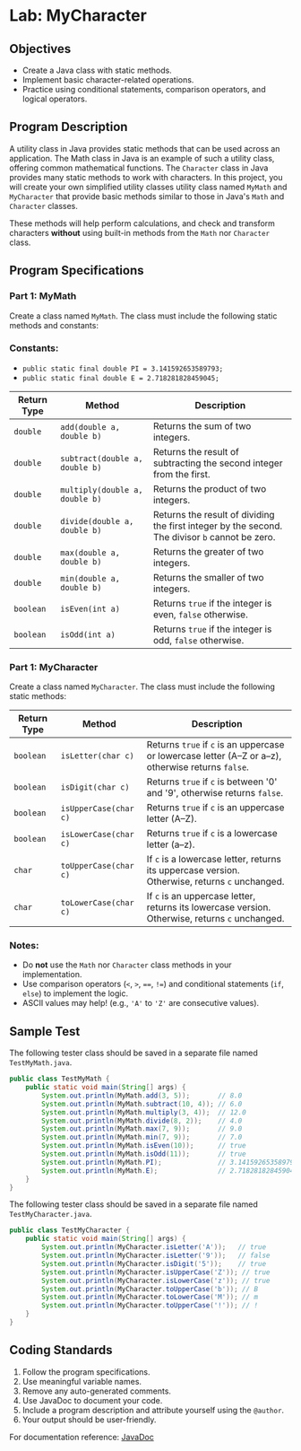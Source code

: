 # Lab: MyCharacter

## Objectives

- Create a Java class with static methods.
- Implement basic character-related operations.
- Practice using conditional statements, comparison operators, and logical operators.

## Program Description

A utility class in Java provides static methods that can be used across an application. The Math class in Java is an example of such a utility class, offering common mathematical functions. The `Character` class in Java provides many static methods to work with characters.
In this project, you will create your own simplified utility classes utility class named `MyMath` and `MyCharacter` that provide basic methods similar to those in Java's `Math` and `Character` classes.

These methods will help perform calculations, and check and transform characters **without** using built-in methods from the `Math` nor  `Character` class.

## Program Specifications

### Part 1: MyMath
Create a class named `MyMath`. The class must include the following static methods and constants:

### Constants:
- `public static final double PI = 3.141592653589793;`
- `public static final double E = 2.718281828459045;`

| Return Type | Method | Description |
|------------|--------|-------------|
| `double` | `add(double a, double b)` | Returns the sum of two integers. |
| `double` | `subtract(double a, double b)` | Returns the result of subtracting the second integer from the first. |
| `double` | `multiply(double a, double b)` | Returns the product of two integers. |
| `double` | `divide(double a, double b)` | Returns the result of dividing the first integer by the second. The divisor `b` cannot be zero. |
| `double` | `max(double a, double b)` | Returns the greater of two integers. |
| `double` | `min(double a, double b)` | Returns the smaller of two integers. |
| `boolean` | `isEven(int a)` | Returns `true` if the integer is even, `false` otherwise. |
| `boolean` | `isOdd(int a)` | Returns `true` if the integer is odd, `false` otherwise. |

### Part 1: MyCharacter
Create a class named `MyCharacter`. The class must include the following static methods:

| Return Type | Method | Description |
|-------------|--------|-------------|
| `boolean`   | `isLetter(char c)` | Returns `true` if `c` is an uppercase or lowercase letter (A–Z or a–z), otherwise returns `false`. |
| `boolean`   | `isDigit(char c)` | Returns `true` if `c` is between '0' and '9', otherwise returns `false`. |
| `boolean`   | `isUpperCase(char c)` | Returns `true` if `c` is an uppercase letter (A–Z). |
| `boolean`   | `isLowerCase(char c)` | Returns `true` if `c` is a lowercase letter (a–z). |
| `char`      | `toUpperCase(char c)` | If `c` is a lowercase letter, returns its uppercase version. Otherwise, returns `c` unchanged. |
| `char`      | `toLowerCase(char c)` | If `c` is an uppercase letter, returns its lowercase version. Otherwise, returns `c` unchanged. |

### Notes:
- Do **not** use the `Math` nor `Character` class methods in your implementation.
- Use comparison operators (`<`, `>`, `==`, `!=`) and conditional statements (`if`, `else`) to implement the logic.
- ASCII values may help! (e.g., `'A'` to `'Z'` are consecutive values).

## Sample Test

The following tester class should be saved in a separate file named `TestMyMath.java`.

```java
public class TestMyMath {
    public static void main(String[] args) {
        System.out.println(MyMath.add(3, 5));       // 8.0
        System.out.println(MyMath.subtract(10, 4)); // 6.0
        System.out.println(MyMath.multiply(3, 4));  // 12.0
        System.out.println(MyMath.divide(8, 2));    // 4.0
        System.out.println(MyMath.max(7, 9));       // 9.0
        System.out.println(MyMath.min(7, 9));       // 7.0
        System.out.println(MyMath.isEven(10));      // true
        System.out.println(MyMath.isOdd(11));       // true
        System.out.println(MyMath.PI);              // 3.141592653589793
        System.out.println(MyMath.E);               // 2.718281828459045
    }
}
```

The following tester class should be saved in a separate file named `TestMyCharacter.java`.

```java
public class TestMyCharacter {
    public static void main(String[] args) {
        System.out.println(MyCharacter.isLetter('A'));   // true
        System.out.println(MyCharacter.isLetter('9'));   // false
        System.out.println(MyCharacter.isDigit('5'));    // true
        System.out.println(MyCharacter.isUpperCase('Z')); // true
        System.out.println(MyCharacter.isLowerCase('z')); // true
        System.out.println(MyCharacter.toUpperCase('b')); // B
        System.out.println(MyCharacter.toLowerCase('M')); // m
        System.out.println(MyCharacter.toUpperCase('!')); // !
    }
}
```

## Coding Standards

1. Follow the program specifications.
2. Use meaningful variable names.
3. Remove any auto-generated comments.
4. Use JavaDoc to document your code.
5. Include a program description and attribute yourself using the `@author`.
6. Your output should be user-friendly.

For documentation reference: [JavaDoc](https://en.wikipedia.org/wiki/Javadoc)
